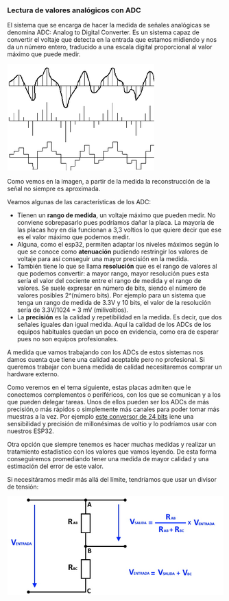 ### Lectura de valores analógicos con ADC

El sistema que se encarga de hacer la medida de señales analógicas se denomina ADC: Analog to Digital Converter. Es un sistema capaz de convertir el voltaje que detecta en la entrada que estamos midiendo y nos da un número entero, traducido a una escala digital proporcional al valor máximo que puede medir.

![](./images/ADC.png)

Como vemos en la imagen, a partir de la medida la reconstrucción de la señal no siempre es aproximada.

Veamos algunas de las características de los ADC:

* Tienen un **rango de medida**, un voltaje máximo que pueden medir. No conviene sobrepasarlo pues podríamos dañar la placa. La mayoría de las placas hoy en día funcionan a 3,3 voltios lo que quiere decir que ese es el valor máximo que podemos medir.
* Alguna, como el esp32, permiten adaptar los niveles máximos según lo que se conoce como **atenuación** pudiendo restringir los valores de voltaje para así conseguir una mayor precisión en la medida.
* También tiene lo que se llama **resolución** que es el rango de valores al que podemos convertir: a mayor rango, mayor resolución pues esta sería el valor del cociente entre el rango de medida y el rango de valores. Se suele expresar en número de bits, siendo el número de valores posibles 2^(número bits). Por ejemplo para un sistema que tenga un rango de medida de 3.3V y 10 bits, el valor de la resolución sería de 3.3V/1024 = 3 mV (milivoltios).
* La **precisión** es la calidad y repetibilidad en la medida. Es decir, que dos señales iguales dan igual medida. Aquí la calidad de los ADCs de los equipos habituales quedan un poco en evidencia, como era de esperar pues no son equipos profesionales.

A medida que vamos trabajando con los ADCs de estos sistemas nos damos cuenta que tiene una calidad aceptable pero no profesional. Si queremos trabajar con buena medida de calidad necesitaremos comprar un hardware externo. 

Como veremos en el tema siguiente, estas placas admiten que le conectemos complementos o periféricos, con los que se comunican y a los que pueden delegar tareas.  Unos de ellos pueden ser los ADCs de más precisión,o más rápidos o simplemente más canales para poder tomar más muestras a la vez. Por ejemplo [este conversor de 24 bits](https://www.amazon.es/ILS-ADS1220-Converter-m%C3%B3dulo-Sensor/dp/B07ZP152XF) iene una sensibilidad y precisión de millonésimas de voltio y lo podríamos usar con nuestros ESP32.

Otra opción que siempre tenemos es hacer muchas medidas y realizar un tratamiento estadístico con los valores que vamos leyendo. De esta forma conseguiremos promediando tener una medida de mayor calidad y una estimación del error de este valor.


Si necesitáramos medir más allá del límite, tendríamos que usar un divisor de tensión:

![](./images/divisorTension.jpg)
